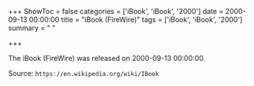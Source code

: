 +++
ShowToc = false
categories = ['iBook', 'iBook', '2000']
date = 2000-09-13 00:00:00
title = "iBook (FireWire)"
tags = ['iBook', 'iBook', '2000']
summary = " "

+++

The iBook (FireWire) was released on 2000-09-13 00:00:00.

Source: `https://en.wikipedia.org/wiki/IBook`


